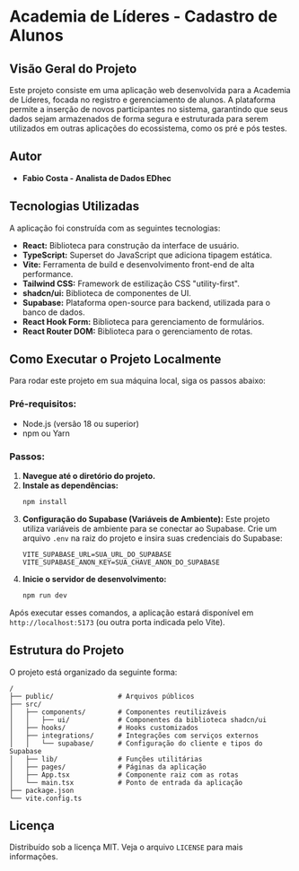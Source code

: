 # Academia de Líderes - Cadastro de Alunos

## Visão Geral do Projeto

Este projeto consiste em uma aplicação web desenvolvida para a Academia de Líderes, focada no registro e gerenciamento de alunos. A plataforma permite a inserção de novos participantes no sistema, garantindo que seus dados sejam armazenados de forma segura e estruturada para serem utilizados em outras aplicações do ecossistema, como os pré e pós testes.

## Autor

*   **Fabio Costa - Analista de Dados EDhec**

## Tecnologias Utilizadas

A aplicação foi construída com as seguintes tecnologias:

*   **React:** Biblioteca para construção da interface de usuário.
*   **TypeScript:** Superset do JavaScript que adiciona tipagem estática.
*   **Vite:** Ferramenta de build e desenvolvimento front-end de alta performance.
*   **Tailwind CSS:** Framework de estilização CSS "utility-first".
*   **shadcn/ui:** Biblioteca de componentes de UI.
*   **Supabase:** Plataforma open-source para backend, utilizada para o banco de dados.
*   **React Hook Form:** Biblioteca para gerenciamento de formulários.
*   **React Router DOM:** Biblioteca para o gerenciamento de rotas.

## Como Executar o Projeto Localmente

Para rodar este projeto em sua máquina local, siga os passos abaixo:

### Pré-requisitos:

*   Node.js (versão 18 ou superior)
*   npm ou Yarn

### Passos:

1.  **Navegue até o diretório do projeto.**
2.  **Instale as dependências:**
    ```bash
    npm install
    ```
3.  **Configuração do Supabase (Variáveis de Ambiente):**
    Este projeto utiliza variáveis de ambiente para se conectar ao Supabase. Crie um arquivo `.env` na raiz do projeto e insira suas credenciais do Supabase:
    ```
    VITE_SUPABASE_URL=SUA_URL_DO_SUPABASE
    VITE_SUPABASE_ANON_KEY=SUA_CHAVE_ANON_DO_SUPABASE
    ```
4.  **Inicie o servidor de desenvolvimento:**
    ```bash
    npm run dev
    ```

Após executar esses comandos, a aplicação estará disponível em `http://localhost:5173` (ou outra porta indicada pelo Vite).

## Estrutura do Projeto

O projeto está organizado da seguinte forma:

```
/
├── public/                # Arquivos públicos
├── src/
│   ├── components/        # Componentes reutilizáveis
│   │   ├── ui/            # Componentes da biblioteca shadcn/ui
│   ├── hooks/             # Hooks customizados
│   ├── integrations/      # Integrações com serviços externos
│   │   └── supabase/      # Configuração do cliente e tipos do Supabase
│   ├── lib/               # Funções utilitárias
│   ├── pages/             # Páginas da aplicação
│   ├── App.tsx            # Componente raiz com as rotas
│   └── main.tsx           # Ponto de entrada da aplicação
├── package.json
└── vite.config.ts
```

## Licença

Distribuído sob a licença MIT. Veja o arquivo `LICENSE` para mais informações.